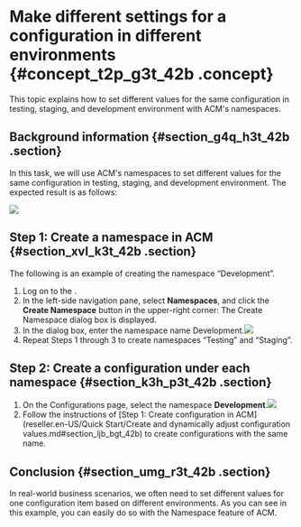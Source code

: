 # Make different settings for a configuration in different environments {#concept_t2p_g3t_42b .concept}

This topic explains how to set different values for the same configuration in testing, staging, and development environment with ACM's namespaces.

## Background information {#section_g4q_h3t_42b .section}

In this task, we will use ACM's namespaces to set different values for the same configuration in testing, staging, and development environment. The expected result is as follows:

![](http://acm-public.oss-cn-hangzhou.aliyuncs.com/quick_start_pic5.png)

## Step 1: Create a namespace in ACM {#section_xvl_k3t_42b .section}

The following is an example of creating the namespace “Development”.

1.  Log on to the .
2.  In the left-side navigation pane, select **Namespaces**, and click the **Create Namespace** button in the upper-right corner: The Create Namespace dialog box is displayed.
3.  In the dialog box, enter the namespace name Development.![](http://aliware-images.oss-cn-hangzhou.aliyuncs.com/acms/ex_db_create_namespace_en.png)
4.  Repeat Steps 1 through 3 to create namespaces “Testing” and “Staging”.

## Step 2: Create a configuration under each namespace {#section_k3h_p3t_42b .section}

1.  On the Configurations page, select the namespace **Development**.![](http://aliware-images.oss-cn-hangzhou.aliyuncs.com/acms/ex_space_development_en.png)
2.  Follow the instructions of [Step 1: Create configuration in ACM](reseller.en-US/Quick Start/Create and dynamically adjust configuration values.md#section_ljb_bgt_42b) to create configurations with the same name.

## Conclusion {#section_umg_r3t_42b .section}

In real-world business scenarios, we often need to set different values for one configuration item based on different environments. As you can see in this example, you can easily do so with the Namespace feature of ACM.


